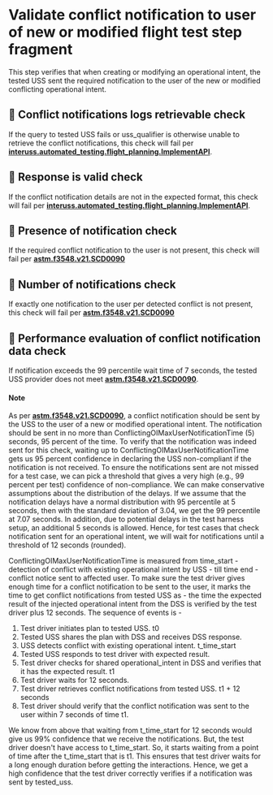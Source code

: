 # Validate conflict notification to user of new or modified flight test step fragment

This step verifies that when creating or modifying an operational intent, the tested USS sent the required notification to the user of the new or modified conflicting operational intent.

## 🛑 Conflict notifications logs retrievable check
If the query to tested USS fails or uss_qualifier is otherwise unable to retrieve the conflict notifications, this check will fail per
**[interuss.automated_testing.flight_planning.ImplementAPI](../../../../../../requirements/interuss/automated_testing/flight_planning.md)**.

## 🛑 Response is valid check
If the conflict notification details are not in the expected format, this check will fail per
**[interuss.automated_testing.flight_planning.ImplementAPI](../../../../../../requirements/interuss/automated_testing/flight_planning.md)**.

## 🛑 Presence of notification check
If the required conflict notification to the user is not present, this check will fail per **[astm.f3548.v21.SCD0090](../../../../../../requirements/astm/f3548/v21.md)**

## 🛑 Number of notifications check
If exactly one notification to the user per detected conflict is not present, this check will fail per **[astm.f3548.v21.SCD0090](../../../../../../requirements/astm/f3548/v21.md)**

## 🛑 Performance evaluation of conflict notification data check
If notification exceeds the 99 percentile wait time of 7 seconds, the tested USS provider does not meet **[astm.f3548.v21.SCD0090](../../../../../../requirements/astm/f3548/v21.md)**.

#### Note
As per **[astm.f3548.v21.SCD0090](../../../../../../requirements/astm/f3548/v21.md)**, a conflict notification should be
sent by the USS to the user of a new or modified operational intent. 
The notification should be sent in no more than
ConflictingOIMaxUserNotificationTime (5) seconds, 95 percent of the time.
To verify that the notification was indeed sent for this check, waiting up to
ConflictingOIMaxUserNotificationTime gets us 95 percent confidence in declaring the USS non-compliant if
the notification is not received.
To ensure the notifications sent are not missed for a test case, we can pick a threshold that gives
a very high (e.g., 99 percent per test) confidence of non-compliance. We can make conservative assumptions
about the distribution of the delays. If we assume that the notification delays have a normal distribution
with 95 percentile at 5 seconds, then with the standard deviation of 3.04, we get the 99 percentile at 7.07 seconds.
In addition, due to potential delays in the test harness setup, an additional 5 seconds is allowed. Hence,
for test cases that check notification sent for an operational intent, we will wait for notifications until a threshold of 12 seconds (rounded).

ConflictingOIMaxUserNotificationTime
is measured from time_start - detection of conflict with existing operational intent by USS - till time end - conflict notice sent to affected user.
To make sure the test driver gives enough time for a conflict notification to be sent to the user,
it marks the time to get conflict notifications from tested USS as - the time the expected result of the
injected operational intent from the DSS is verified by the test driver plus 12 seconds.
The sequence of events is -
1. Test driver initiates plan to tested USS. t0
2. Tested USS shares the plan with DSS and receives DSS response. 
3. USS detects conflict with existing operational intent. t_time_start
4. Tested USS responds to test driver with expected result. 
5. Test driver checks for shared operational_intent in DSS and verifies that it has the expected result. t1
6. Test driver waits for 12 seconds.
7. Test driver retrieves conflict notifications from tested USS. t1 + 12 seconds
8. Test driver should verify that the conflict notification was sent to the user within 7 seconds of time t1.

We know from above that waiting from t_time_start for 12 seconds would
give us 99% confidence that we receive the notifications. But, the test driver doesn't have access to t_time_start.
So, it starts waiting from a point of time after the t_time_start that is t1.
This ensures that test driver waits for a long enough duration before getting the interactions. Hence, we get
a high confidence that the test driver correctly verifies if a notification was sent by tested_uss.
